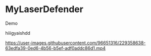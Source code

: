 # MyLaserDefender
 Demo

hiiigyaishdd

https://user-images.githubusercontent.com/96651316/229358638-63edfa39-0ed6-4b56-b5ef-adf0addc86d1.mp4
